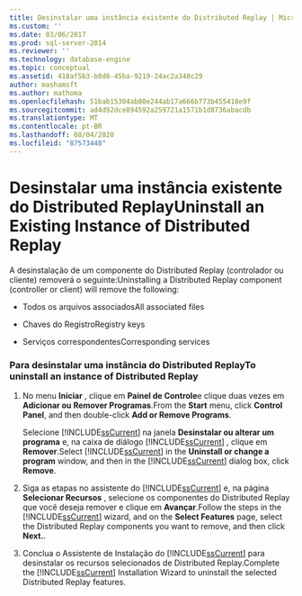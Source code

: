 ```yaml
---
title: Desinstalar uma instância existente do Distributed Replay | Microsoft Docs
ms.custom: ''
ms.date: 03/06/2017
ms.prod: sql-server-2014
ms.reviewer: ''
ms.technology: database-engine
ms.topic: conceptual
ms.assetid: 418af5b3-b8d8-45ba-9219-24ac2a348c29
author: mashamsft
ms.author: mathoma
ms.openlocfilehash: 51bab15304ab80e244ab17a666b773b455418e9f
ms.sourcegitcommit: ad4d92dce894592a259721a1571b1d8736abacdb
ms.translationtype: MT
ms.contentlocale: pt-BR
ms.lasthandoff: 08/04/2020
ms.locfileid: "87573448"
---
```

# <a name="uninstall-an-existing-instance-of-distributed-replay"></a><span data-ttu-id="1f710-102">Desinstalar uma instância existente do Distributed Replay</span><span class="sxs-lookup"><span data-stu-id="1f710-102">Uninstall an Existing Instance of Distributed Replay</span></span>
  <span data-ttu-id="1f710-103">A desinstalação de um componente do Distributed Replay (controlador ou cliente) removerá o seguinte:</span><span class="sxs-lookup"><span data-stu-id="1f710-103">Uninstalling a Distributed Replay component (controller or client) will remove the following:</span></span>  
  
-   <span data-ttu-id="1f710-104">Todos os arquivos associados</span><span class="sxs-lookup"><span data-stu-id="1f710-104">All associated files</span></span>  
  
-   <span data-ttu-id="1f710-105">Chaves do Registro</span><span class="sxs-lookup"><span data-stu-id="1f710-105">Registry keys</span></span>  
  
-   <span data-ttu-id="1f710-106">Serviços correspondentes</span><span class="sxs-lookup"><span data-stu-id="1f710-106">Corresponding services</span></span>  
  
### <a name="to-uninstall-an-instance-of-distributed-replay"></a><span data-ttu-id="1f710-107">Para desinstalar uma instância do Distributed Replay</span><span class="sxs-lookup"><span data-stu-id="1f710-107">To uninstall an instance of Distributed Replay</span></span>  
  
1.  <span data-ttu-id="1f710-108">No menu **Iniciar** , clique em **Painel de Controle**e clique duas vezes em **Adicionar ou Remover Programas**.</span><span class="sxs-lookup"><span data-stu-id="1f710-108">From the **Start** menu, click **Control Panel**, and then double-click **Add or Remove Programs**.</span></span>  
  
     <span data-ttu-id="1f710-109">Selecione [!INCLUDE[ssCurrent](../../includes/sscurrent-md.md)] na janela **Desinstalar ou alterar um programa** e, na caixa de diálogo [!INCLUDE[ssCurrent](../../includes/sscurrent-md.md)] , clique em **Remover**.</span><span class="sxs-lookup"><span data-stu-id="1f710-109">Select [!INCLUDE[ssCurrent](../../includes/sscurrent-md.md)] in the **Uninstall or change a program** window, and then in the [!INCLUDE[ssCurrent](../../includes/sscurrent-md.md)] dialog box, click **Remove**.</span></span>  
  
2.  <span data-ttu-id="1f710-110">Siga as etapas no assistente do [!INCLUDE[ssCurrent](../../includes/sscurrent-md.md)] e, na página **Selecionar Recursos** , selecione os componentes do Distributed Replay que você deseja remover e clique em **Avançar**.</span><span class="sxs-lookup"><span data-stu-id="1f710-110">Follow the steps in the [!INCLUDE[ssCurrent](../../includes/sscurrent-md.md)] wizard, and on the **Select Features** page, select the Distributed Replay components you want to remove, and then click **Next.**.</span></span>  
  
3.  <span data-ttu-id="1f710-111">Conclua o Assistente de Instalação do [!INCLUDE[ssCurrent](../../includes/sscurrent-md.md)] para desinstalar os recursos selecionados de Distributed Replay.</span><span class="sxs-lookup"><span data-stu-id="1f710-111">Complete the [!INCLUDE[ssCurrent](../../includes/sscurrent-md.md)] Installation Wizard to uninstall the selected Distributed Replay features.</span></span>  
  
  

